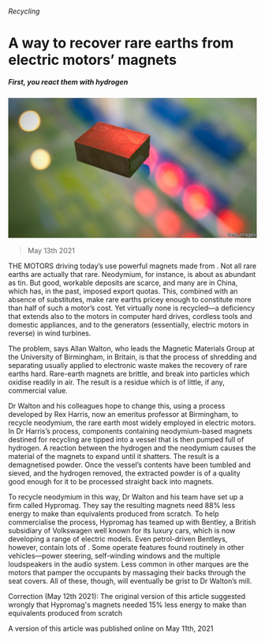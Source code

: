###### Recycling

# A way to recover rare earths from electric motors’ magnets 

##### First, you react them with hydrogen 

![image](images/20210515_stp503.jpg) 

> May 13th 2021 

THE MOTORS driving today’s  use powerful magnets made from . Not all rare earths are actually that rare. Neodymium, for instance, is about as abundant as tin. But good, workable deposits are scarce, and many are in China, which has, in the past, imposed export quotas. This, combined with an absence of substitutes, make rare earths pricey enough to constitute more than half of such a motor’s cost. Yet virtually none is recycled—a deficiency that extends also to the motors in computer hard drives, cordless tools and domestic appliances, and to the generators (essentially, electric motors in reverse) in wind turbines.

The problem, says Allan Walton, who leads the Magnetic Materials Group at the University of Birmingham, in Britain, is that the process of shredding and separating usually applied to electronic waste makes the recovery of rare earths hard. Rare-earth magnets are brittle, and break into particles which oxidise readily in air. The result is a residue which is of little, if any, commercial value.


Dr Walton and his colleagues hope to change this, using a process developed by Rex Harris, now an emeritus professor at Birmingham, to recycle neodymium, the rare earth most widely employed in electric motors. In Dr Harris’s process, components containing neodymium-based magnets destined for recycling are tipped into a vessel that is then pumped full of hydrogen. A reaction between the hydrogen and the neodymium causes the material of the magnets to expand until it shatters. The result is a demagnetised powder. Once the vessel’s contents have been tumbled and sieved, and the hydrogen removed, the extracted powder is of a quality good enough for it to be processed straight back into magnets.

To recycle neodymium in this way, Dr Walton and his team have set up a firm called Hypromag. They say the resulting magnets need 88% less energy to make than equivalents produced from scratch. To help commercialise the process, Hypromag has teamed up with Bentley, a British subsidiary of Volkswagen well known for its luxury cars, which is now developing a range of electric models. Even petrol-driven Bentleys, however, contain lots of . Some operate features found routinely in other vehicles—power steering, self-winding windows and the multiple loudspeakers in the audio system. Less common in other marques are the motors that pamper the occupants by massaging their backs through the seat covers. All of these, though, will eventually be grist to Dr Walton’s mill.

Correction (May 12th 2021): The original version of this article suggested wrongly that Hypromag's magnets needed 15% less energy to make than equivalents produced from scratch

A version of this article was published online on May 11th, 2021

